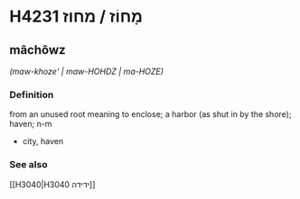 # H4231 מָחוֹז / מחוז

## mâchôwz

_(maw-khoze' | maw-HOHDZ | ma-HOZE)_

### Definition

from an unused root meaning to enclose; a harbor (as shut in by the shore); haven; n-m

- city, haven

### See also

[[H3040|H3040 ידידה]]
